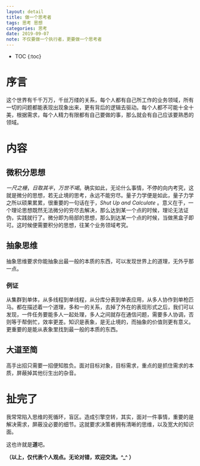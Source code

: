 ```yaml
---
layout: detail
title: 做一个思考者
tags: 思考 思想
categories: 思考
date: 2019-09-07
note: 不仅要做一个执行者，更要做一个思考者
---
```


* TOC
{:toc}
# 序言

这个世界有千千万万，千丝万缕的关系，每个人都有自己所工作的业务领域，所有一切的问题都能表现出现象出来，更有背后的逻辑去驱动。每个人都不可能十全十美，根据需求，每个人精力有限都有自己要做的事，那么就会有自己应该要熟悉的领域。



# 内容

## 微积分思想

*一尺之棰*，*日取其半*，*万世不竭*。确实如此，无论什么事情，不停的向内考究，这就是微分的思想，若无止境的思考，永远不能穷尽。量子力学便是如此，量子力学之所以硕果累累，很重要的一句话在于，*Shut Up and Calculate* 。意义在于，一个理论思想既然无法微分的穷尽去解决，那么达到某一个点的时候，理论无法证伪，实践就行了。微分即为局部的思想，那么到达某一个点的时候，当做黑盒子即可。这时候便需要积分的思想，往某个业务领域考究。

## 抽象思维

抽象思维要求你能抽象出最一般的本质的东西，可以发现世界上的道理，无外乎那一点。

### 例证

从集群到单体，从多线程到单线程，从分库分表到单表应用，从多人协作到单枪匹马。都在描述着一个道理，多和一的关系，去掉了外在的表现形式之后，我们可以发现，一件任务要能多人一起处理，多人之间就存在通信问题，需要多人协调，否则等于帮倒忙，效率更差。知识是表象，是无止境的，而抽象的价值则更有意义。更重要的是能从表象里找到最一般的本质的东西。

## 大道至简

高手出招只需要一招便知胜负。面对目标对象，目标需求，重点的是抓住需求的本质，屏蔽掉其他衍生出的杂音。



# 扯完了

我常常陷入思维的死循环，盲区。造成引擎空转，其实，面对一件事情，重要的是解决需求，屏蔽没必要的细节。这就要求决策者拥有清晰的思维，以及宽大的知识面。

这也许就是**道**吧。









**（以上，仅代表个人观点。无论对错，欢迎交流。^_^ ）**